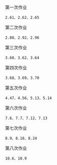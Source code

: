 第一次作业
```
2.61、2.62、2.65
```


第二次作业
```
2.88、2.92、2.96
```


第三次作业
```
3.60、3.62、3.64
```

第四次作业
```
3.68、3.69、3.70
```

第五次作业
```
4.47、4.56、5.13、5.14
```

第六次作业
```
7.6、7.7、7.12、7.13
```

第七次作业
```
8.9、8.18、8.24
```

第八次作业
```
10.6、10.9
```

